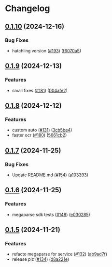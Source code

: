 # Changelog

## [0.1.10](https://github.com/QuivrHQ/MegaParse/compare/megaparse-sdk-v0.1.9...megaparse-sdk-v0.1.10) (2024-12-16)


### Bug Fixes

* hatchling version ([#193](https://github.com/QuivrHQ/MegaParse/issues/193)) ([f6070a5](https://github.com/QuivrHQ/MegaParse/commit/f6070a5483a20eeb83751a2dcfc01b7f0fb14473))

## [0.1.9](https://github.com/QuivrHQ/MegaParse/compare/megaparse-sdk-v0.1.8...megaparse-sdk-v0.1.9) (2024-12-13)


### Features

* small fixes ([#181](https://github.com/QuivrHQ/MegaParse/issues/181)) ([004afe2](https://github.com/QuivrHQ/MegaParse/commit/004afe2f170570075bbebcd32dec5d15ddba4609))

## [0.1.8](https://github.com/QuivrHQ/MegaParse/compare/megaparse-sdk-v0.1.7...megaparse-sdk-v0.1.8) (2024-12-12)


### Features

* custom auto ([#131](https://github.com/QuivrHQ/MegaParse/issues/131)) ([3cb5be4](https://github.com/QuivrHQ/MegaParse/commit/3cb5be4a8c8eeb6dd6e9b87d7bbca24491db4c29))
* faster ocr ([#180](https://github.com/QuivrHQ/MegaParse/issues/180)) ([5661cb2](https://github.com/QuivrHQ/MegaParse/commit/5661cb2d52d959cbca0f41339791129cd35d4036))

## [0.1.7](https://github.com/QuivrHQ/MegaParse/compare/megaparse-sdk-v0.1.6...megaparse-sdk-v0.1.7) (2024-11-25)


### Bug Fixes

* Update README.md ([#154](https://github.com/QuivrHQ/MegaParse/issues/154)) ([a103393](https://github.com/QuivrHQ/MegaParse/commit/a1033938184e20c24b0e54ee0db088b28075fd14))

## [0.1.6](https://github.com/QuivrHQ/MegaParse/compare/megaparse-sdk-v0.1.5...megaparse-sdk-v0.1.6) (2024-11-25)


### Features

* megaparse sdk tests ([#148](https://github.com/QuivrHQ/MegaParse/issues/148)) ([e030285](https://github.com/QuivrHQ/MegaParse/commit/e0302853fc2c1526b8e912bf3ef85b970a5b89bc))

## [0.1.5](https://github.com/QuivrHQ/MegaParse/compare/megaparse-sdk-v0.1.4...megaparse-sdk-v0.1.5) (2024-11-21)


### Features

* refacto megaparse for service ([#132](https://github.com/QuivrHQ/MegaParse/issues/132)) ([ab9ad7f](https://github.com/QuivrHQ/MegaParse/commit/ab9ad7fb7db580a04a998d144dd2ba3407068334))
* release plz ([#134](https://github.com/QuivrHQ/MegaParse/issues/134)) ([d8a221e](https://github.com/QuivrHQ/MegaParse/commit/d8a221e23f6e15e969c1328f183da3582d0d7925))
